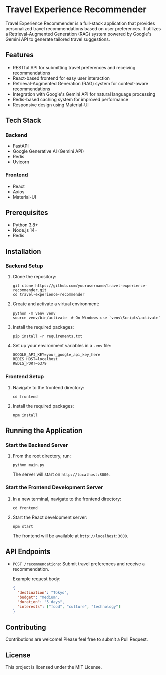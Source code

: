 # Travel Experience Recommender

Travel Experience Recommender is a full-stack application that provides personalized travel recommendations based on user preferences. It utilizes a Retrieval-Augmented Generation (RAG) system powered by Google's Gemini API to generate tailored travel suggestions.

## Features

- RESTful API for submitting travel preferences and receiving recommendations
- React-based frontend for easy user interaction
- Retrieval-Augmented Generation (RAG) system for context-aware recommendations
- Integration with Google's Gemini API for natural language processing
- Redis-based caching system for improved performance
- Responsive design using Material-UI

## Tech Stack

### Backend
- FastAPI
- Google Generative AI (Gemini API)
- Redis
- Uvicorn

### Frontend
- React
- Axios
- Material-UI

## Prerequisites

- Python 3.8+
- Node.js 14+
- Redis

## Installation

### Backend Setup

1. Clone the repository:
   ```
   git clone https://github.com/yourusername/travel-experience-recommender.git
   cd travel-experience-recommender
   ```

2. Create and activate a virtual environment:
   ```
   python -m venv venv
   source venv/bin/activate  # On Windows use `venv\Scripts\activate`
   ```

3. Install the required packages:
   ```
   pip install -r requirements.txt
   ```

4. Set up your environment variables in a `.env` file:
   ```
   GOOGLE_API_KEY=your_google_api_key_here
   REDIS_HOST=localhost
   REDIS_PORT=6379
   ```

### Frontend Setup

1. Navigate to the frontend directory:
   ```
   cd frontend
   ```

2. Install the required packages:
   ```
   npm install
   ```

## Running the Application

### Start the Backend Server

1. From the root directory, run:
   ```
   python main.py
   ```
   The server will start on `http://localhost:8000`.

### Start the Frontend Development Server

1. In a new terminal, navigate to the frontend directory:
   ```
   cd frontend
   ```

2. Start the React development server:
   ```
   npm start
   ```
   The frontend will be available at `http://localhost:3000`.

## API Endpoints

- `POST /recommendations`: Submit travel preferences and receive a recommendation.

  Example request body:
  ```json
  {
    "destination": "Tokyo",
    "budget": "medium",
    "duration": "5 days",
    "interests": ["food", "culture", "technology"]
  }
  ```

## Contributing

Contributions are welcome! Please feel free to submit a Pull Request.

## License

This project is licensed under the MIT License.